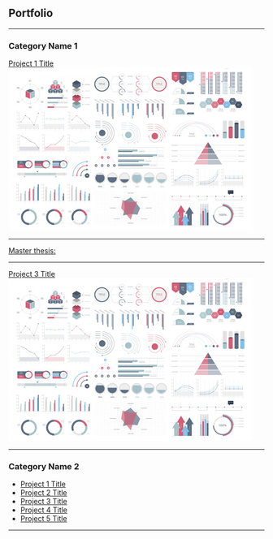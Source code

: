 ## Portfolio

---

### Category Name 1 

[Project 1 Title](/sample_page)
<img src="images/dummy_thumbnail.jpg?raw=true"/>

---
[Master thesis: ](/pdf/HudanyunSheng_master_thesis.pdf)

---
[Project 3 Title](http://example.com/)
<img src="images/dummy_thumbnail.jpg?raw=true"/>

---

### Category Name 2

- [Project 1 Title](http://example.com/)
- [Project 2 Title](http://example.com/)
- [Project 3 Title](http://example.com/)
- [Project 4 Title](http://example.com/)
- [Project 5 Title](http://example.com/)

---